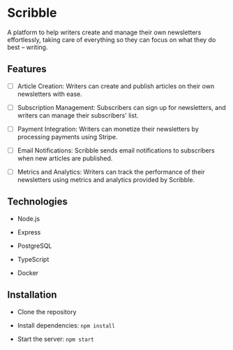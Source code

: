 # Scribble

A platform to help writers create and manage their own newsletters effortlessly, taking care of everything so they can focus on what they do best – writing.

## Features

- [ ] Article Creation: Writers can create and publish articles on their own newsletters with ease.

- [ ] Subscription Management: Subscribers can sign up for newsletters, and writers can manage their subscribers' list.

- [ ] Payment Integration: Writers can monetize their newsletters by processing payments using Stripe.

- [ ] Email Notifications: Scribble sends email notifications to subscribers when new articles are published.

- [ ] Metrics and Analytics: Writers can track the performance of their newsletters using metrics and analytics provided by Scribble.

## Technologies

- Node.js

- Express

- PostgreSQL

- TypeScript

- Docker

## Installation

- Clone the repository

- Install dependencies: `npm install`

- Start the server: `npm start`

